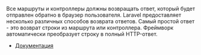 Все маршруты и контроллеры должны возвращать ответ, который будет отправлен обратно в браузер пользователя.
Laravel предоставляет несколько различных способов возврата ответов. 
Самый простой ответ - это возврат строки из маршрута или контроллера. 
Фреймворк автоматически преобразует строку в полный HTTP-ответ.

[//]: # "materials"

- [Документация](https://laravel.com/docs/10.x/responses#creating-responses)

[//]: # "/materials"
